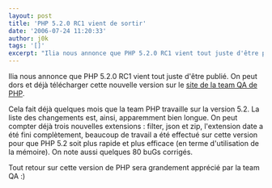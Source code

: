 ```yaml
---
layout: post
title: 'PHP 5.2.0 RC1 vient de sortir'
date: '2006-07-24 11:20:33'
author: j0k
tags: '[]'
excerpt: "Ilia nous annonce que PHP 5.2.0 RC1 vient tout juste d'être publié.   On peut dors et déjà télécharger cette nouvelle version sur le [site de la team QA de PHP](http://qa.php.net/).  \n  \nCela fait déjà quelques mois que la team PHP travaille sur la version 5.2. La liste des changements est, ainsi, apparemment bien longue.   On peut compter      …"
---
```


Ilia nous annonce que PHP 5.2.0 RC1 vient tout juste d'être publié.   On peut dors et déjà télécharger cette nouvelle version sur le [site de la team QA de PHP](http://qa.php.net/).

Cela fait déjà quelques mois que la team PHP travaille sur la version 5.2. La liste des changements est, ainsi, apparemment bien longue.   On peut compter déjà trois nouvelles extensions : filter, json et zip, l'extension date a été fini complètement, beaucoup de travail a été effectué sur cette version pour que PHP 5.2 soit plus rapide et plus efficace (en terme d'utilisation de la mémoire).   On note aussi quelques 80 buGs corrigés.

Tout retour sur cette version de PHP sera grandement apprécié par la team QA :)
